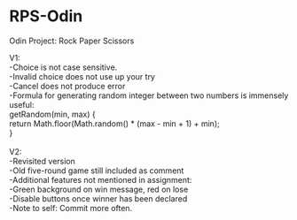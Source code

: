 # RPS-Odin  
Odin Project: Rock Paper Scissors  
  
V1:\
-Choice is not case sensitive.\
-Invalid choice does not use up your try\
-Cancel does not produce error\
-Formula for generating random integer between two numbers is immensely useful:\
        getRandom(min, max) {\
            return Math.floor(Math.random() * (max - min + 1) + min);\
        }\
 \
V2:\
-Revisited version\
-Old five-round game still included as comment\
-Additional features not mentioned in assignment:\
    -Green background on win message, red on lose\
    -Disable buttons once winner has been declared\
-Note to self: Commit more often.
